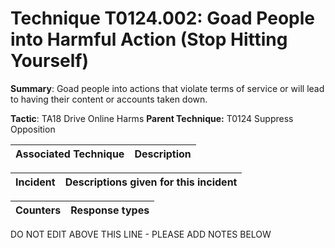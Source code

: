 # Technique T0124.002: Goad People into Harmful Action (Stop Hitting Yourself)

**Summary**: Goad people into actions that violate terms of service or will lead to having their content or accounts taken down.

**Tactic**: TA18 Drive Online Harms           **Parent Technique:** T0124 Suppress Opposition


| Associated Technique | Description |
| --------- | ------------------------- |



| Incident | Descriptions given for this incident |
| -------- | -------------------- |



| Counters | Response types |
| -------- | -------------- |


DO NOT EDIT ABOVE THIS LINE - PLEASE ADD NOTES BELOW